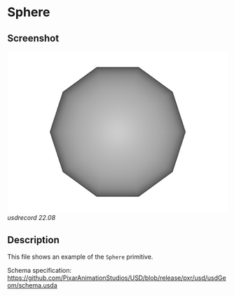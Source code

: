# Sphere

## Screenshot

![screenshot](screenshots/sphere_usdrecord_22.08.png)
_usdrecord 22.08_

## Description

This file shows an example of the `Sphere` primitive.

Schema specification: <https://github.com/PixarAnimationStudios/USD/blob/release/pxr/usd/usdGeom/schema.usda>

